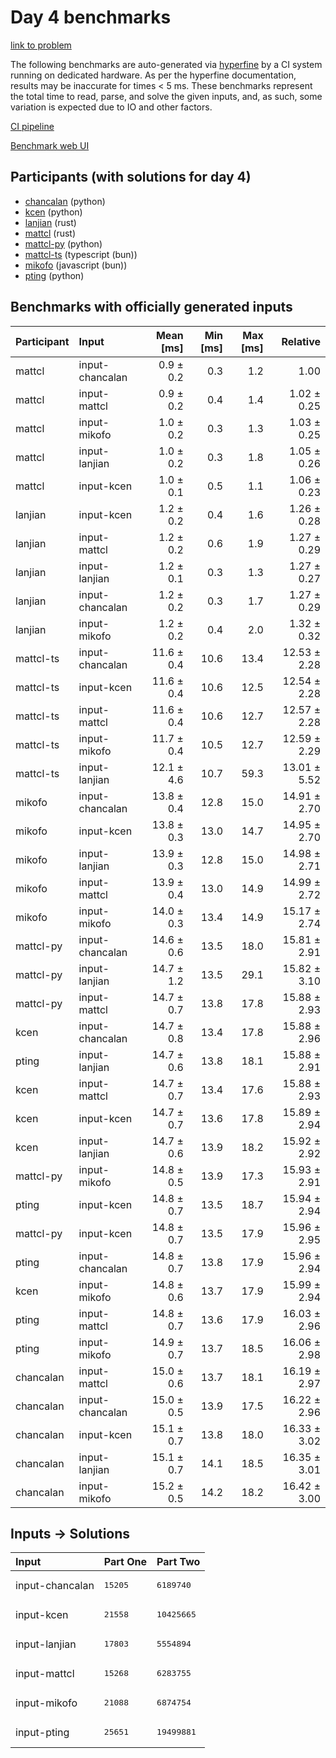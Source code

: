 # Day 4 benchmarks

[link to problem](https://adventofcode.com/2023/day/4)

The following benchmarks are auto-generated via
[hyperfine](https://github.com/sharkdp/hyperfine) by a CI system running on
dedicated hardware. As per the hyperfine documentation, results may be
inaccurate for times < 5 ms. These benchmarks represent the total time to read,
parse, and solve the given inputs, and, as such, some variation is expected due
to IO and other factors.

[CI pipeline](http://ci.papercode.net:8080/teams/main/pipelines/aoc2023)

[Benchmark web UI](https://aoc.ancalagon.black)


## Participants (with solutions for day 4)

- [chancalan](https://github.com/chancalan/aoc2023) (python)
- [kcen](https://github.com/kcen/aoc2023) (python)
- [lanjian](https://github.com/lanjian/aoc-2023) (rust)
- [mattcl](https://github.com/mattcl/aoc2023) (rust)
- [mattcl-py](https://github.com/mattcl/aoc2023-py) (python)
- [mattcl-ts](https://github.com/mattcl/aoc2023-js) (typescript (bun))
- [mikofo](https://github.com/mikofo/advent-of-code-2023) (javascript (bun))
- [pting](https://github.com/pting/aoc2023) (python)


## Benchmarks with officially generated inputs

| Participant | Input | Mean [ms] | Min [ms] | Max [ms] | Relative |
|:---|:---|---:|---:|---:|---:|
| mattcl | input-chancalan | 0.9 ± 0.2 | 0.3 | 1.2 | 1.00 |
| mattcl | input-mattcl | 0.9 ± 0.2 | 0.4 | 1.4 | 1.02 ± 0.25 |
| mattcl | input-mikofo | 1.0 ± 0.2 | 0.3 | 1.3 | 1.03 ± 0.25 |
| mattcl | input-lanjian | 1.0 ± 0.2 | 0.3 | 1.8 | 1.05 ± 0.26 |
| mattcl | input-kcen | 1.0 ± 0.1 | 0.5 | 1.1 | 1.06 ± 0.23 |
| lanjian | input-kcen | 1.2 ± 0.2 | 0.4 | 1.6 | 1.26 ± 0.28 |
| lanjian | input-mattcl | 1.2 ± 0.2 | 0.6 | 1.9 | 1.27 ± 0.29 |
| lanjian | input-lanjian | 1.2 ± 0.1 | 0.3 | 1.3 | 1.27 ± 0.27 |
| lanjian | input-chancalan | 1.2 ± 0.2 | 0.3 | 1.7 | 1.27 ± 0.29 |
| lanjian | input-mikofo | 1.2 ± 0.2 | 0.4 | 2.0 | 1.32 ± 0.32 |
| mattcl-ts | input-chancalan | 11.6 ± 0.4 | 10.6 | 13.4 | 12.53 ± 2.28 |
| mattcl-ts | input-kcen | 11.6 ± 0.4 | 10.6 | 12.5 | 12.54 ± 2.28 |
| mattcl-ts | input-mattcl | 11.6 ± 0.4 | 10.6 | 12.7 | 12.57 ± 2.28 |
| mattcl-ts | input-mikofo | 11.7 ± 0.4 | 10.5 | 12.7 | 12.59 ± 2.29 |
| mattcl-ts | input-lanjian | 12.1 ± 4.6 | 10.7 | 59.3 | 13.01 ± 5.52 |
| mikofo | input-chancalan | 13.8 ± 0.4 | 12.8 | 15.0 | 14.91 ± 2.70 |
| mikofo | input-kcen | 13.8 ± 0.3 | 13.0 | 14.7 | 14.95 ± 2.70 |
| mikofo | input-lanjian | 13.9 ± 0.3 | 12.8 | 15.0 | 14.98 ± 2.71 |
| mikofo | input-mattcl | 13.9 ± 0.4 | 13.0 | 14.9 | 14.99 ± 2.72 |
| mikofo | input-mikofo | 14.0 ± 0.3 | 13.4 | 14.9 | 15.17 ± 2.74 |
| mattcl-py | input-chancalan | 14.6 ± 0.6 | 13.5 | 18.0 | 15.81 ± 2.91 |
| mattcl-py | input-lanjian | 14.7 ± 1.2 | 13.5 | 29.1 | 15.82 ± 3.10 |
| mattcl-py | input-mattcl | 14.7 ± 0.7 | 13.8 | 17.8 | 15.88 ± 2.93 |
| kcen | input-chancalan | 14.7 ± 0.8 | 13.4 | 17.8 | 15.88 ± 2.96 |
| pting | input-lanjian | 14.7 ± 0.6 | 13.8 | 18.1 | 15.88 ± 2.91 |
| kcen | input-mattcl | 14.7 ± 0.7 | 13.4 | 17.6 | 15.88 ± 2.93 |
| kcen | input-kcen | 14.7 ± 0.7 | 13.6 | 17.8 | 15.89 ± 2.94 |
| kcen | input-lanjian | 14.7 ± 0.6 | 13.9 | 18.2 | 15.92 ± 2.92 |
| mattcl-py | input-mikofo | 14.8 ± 0.5 | 13.9 | 17.3 | 15.93 ± 2.91 |
| pting | input-kcen | 14.8 ± 0.7 | 13.5 | 18.7 | 15.94 ± 2.94 |
| mattcl-py | input-kcen | 14.8 ± 0.7 | 13.5 | 17.9 | 15.96 ± 2.95 |
| pting | input-chancalan | 14.8 ± 0.7 | 13.8 | 17.9 | 15.96 ± 2.94 |
| kcen | input-mikofo | 14.8 ± 0.6 | 13.7 | 17.9 | 15.99 ± 2.94 |
| pting | input-mattcl | 14.8 ± 0.7 | 13.6 | 17.9 | 16.03 ± 2.96 |
| pting | input-mikofo | 14.9 ± 0.7 | 13.7 | 18.5 | 16.06 ± 2.98 |
| chancalan | input-mattcl | 15.0 ± 0.6 | 13.7 | 18.1 | 16.19 ± 2.97 |
| chancalan | input-chancalan | 15.0 ± 0.5 | 13.9 | 17.5 | 16.22 ± 2.96 |
| chancalan | input-kcen | 15.1 ± 0.7 | 13.8 | 18.0 | 16.33 ± 3.02 |
| chancalan | input-lanjian | 15.1 ± 0.7 | 14.1 | 18.5 | 16.35 ± 3.01 |
| chancalan | input-mikofo | 15.2 ± 0.5 | 14.2 | 18.2 | 16.42 ± 3.00 |


## Inputs -> Solutions

| Input | Part One | Part Two |
|:---|:---|:---|
|input-chancalan|<pre>15205</pre>|<pre>6189740</pre>|
|input-kcen|<pre>21558</pre>|<pre>10425665</pre>|
|input-lanjian|<pre>17803</pre>|<pre>5554894</pre>|
|input-mattcl|<pre>15268</pre>|<pre>6283755</pre>|
|input-mikofo|<pre>21088</pre>|<pre>6874754</pre>|
|input-pting|<pre>25651</pre>|<pre>19499881</pre>|